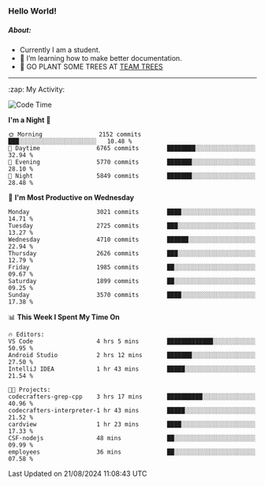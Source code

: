 ### Hello World!

##### About:
- Currently I am a student.
- 🌱 I’m learning how to make better documentation.
- 🌱 GO PLANT SOME TREES AT [TEAM TREES](https://teamtrees.org/)

---
  <summary>:zap: My Activity:</summary>
  
<!--START_SECTION:waka-->
![Code Time](http://img.shields.io/badge/Code%20Time-1%2C412%20hrs%2037%20mins-blue)

**I'm a Night 🦉** 

```text
🌞 Morning                2152 commits        ███░░░░░░░░░░░░░░░░░░░░░░   10.48 % 
🌆 Daytime                6765 commits        ████████░░░░░░░░░░░░░░░░░   32.94 % 
🌃 Evening                5770 commits        ███████░░░░░░░░░░░░░░░░░░   28.10 % 
🌙 Night                  5849 commits        ███████░░░░░░░░░░░░░░░░░░   28.48 % 
```
📅 **I'm Most Productive on Wednesday** 

```text
Monday                   3021 commits        ████░░░░░░░░░░░░░░░░░░░░░   14.71 % 
Tuesday                  2725 commits        ███░░░░░░░░░░░░░░░░░░░░░░   13.27 % 
Wednesday                4710 commits        ██████░░░░░░░░░░░░░░░░░░░   22.94 % 
Thursday                 2626 commits        ███░░░░░░░░░░░░░░░░░░░░░░   12.79 % 
Friday                   1985 commits        ██░░░░░░░░░░░░░░░░░░░░░░░   09.67 % 
Saturday                 1899 commits        ██░░░░░░░░░░░░░░░░░░░░░░░   09.25 % 
Sunday                   3570 commits        ████░░░░░░░░░░░░░░░░░░░░░   17.38 % 
```


📊 **This Week I Spent My Time On** 

```text
🔥 Editors: 
VS Code                  4 hrs 5 mins        █████████████░░░░░░░░░░░░   50.95 % 
Android Studio           2 hrs 12 mins       ███████░░░░░░░░░░░░░░░░░░   27.50 % 
IntelliJ IDEA            1 hr 43 mins        █████░░░░░░░░░░░░░░░░░░░░   21.54 % 

🐱‍💻 Projects: 
codecrafters-grep-cpp    3 hrs 17 mins       ██████████░░░░░░░░░░░░░░░   40.96 % 
codecrafters-interpreter-1 hr 43 mins        █████░░░░░░░░░░░░░░░░░░░░   21.52 % 
cardview                 1 hr 23 mins        ████░░░░░░░░░░░░░░░░░░░░░   17.33 % 
CSF-nodejs               48 mins             ██░░░░░░░░░░░░░░░░░░░░░░░   09.99 % 
employees                36 mins             ██░░░░░░░░░░░░░░░░░░░░░░░   07.58 % 
```


 Last Updated on 21/08/2024 11:08:43 UTC
<!--END_SECTION:waka-->
